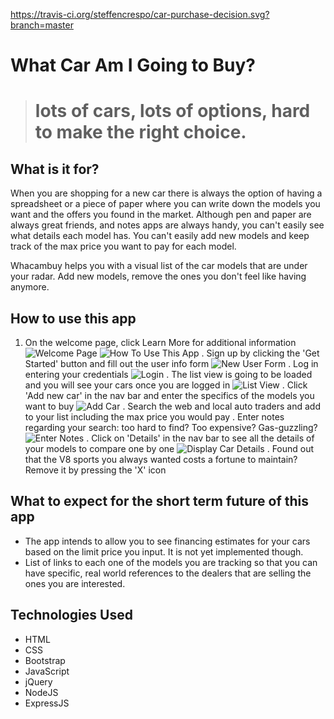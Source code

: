 https://travis-ci.org/steffencrespo/car-purchase-decision.svg?branch=master

What Car Am I Going to Buy?
===========================
> # lots of cars, lots of options, hard to make the right choice. 

What is it for?
---------------
When you are shopping for a new car there is always the option of having a spreadsheet or a piece of paper where you can write down the models you want and the offers you found in the market. Although pen and paper are always great friends, and notes apps are always handy, you can't easily see what details each model has. You can't easily add new models and keep track of the max price you want to pay for each model.

Whacambuy helps you with a visual list of the car models that are under your radar. Add new models, remove the ones you don't feel like having anymore.

How to use this app
-------------------
1. On the welcome page, click Learn More for additional information
  ![Welcome Page](/README-images/1-welcome.png "Welcome Page")
  ![How To Use This App](/README-images/2-howto.png "How To Use")
. Sign up by clicking the 'Get Started' button and fill out the user info form
  ![New User Form](/README-images/3-signup.png "Sign Up")
. Log in entering your credentials
  ![Login](/README-images/4-login.png "Login Page")
. The list view is going to be loaded and you will see your cars once you are logged in
  ![List View](/README-images/5-list-view.png "List View")
. Click 'Add new car' in the nav bar and enter the specifics of the models you want to buy
  ![Add Car](/README-images/7-add-car.png "Add Car Form")
. Search the web and local auto traders and add to your list including the max price you would pay
. Enter notes regarding your search: too hard to find? Too expensive? Gas-guzzling?
  ![Enter Notes](/README-images/8-edit-car.png "Edit Car Comments")
. Click on 'Details' in the nav bar to see all the details of your models to compare one by one
  ![Display Car Details](/README-images/6-simplified-list.png "Car Details")
. Found out that the V8 sports you always wanted costs a fortune to maintain? Remove it by pressing the 'X' icon

What to expect for the short term future of this app
----------------------------------------------------
* The app intends to allow you to see financing estimates for your cars based on the limit price you input. It is not yet implemented though.
* List of links to each one of the models you are tracking so that you can have specific, real world references to the dealers that are selling the ones you are interested.

Technologies Used
-----------------
* HTML
* CSS
* Bootstrap
* JavaScript
* jQuery
* NodeJS
* ExpressJS